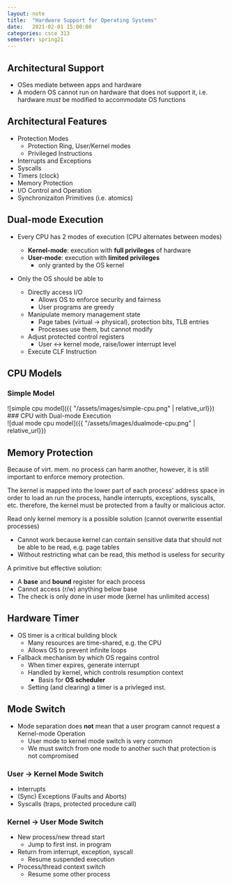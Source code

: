 ```yaml
---
layout: note
title:  "Hardware Support for Operating Systems"
date:   2021-02-01 15:00:00
categories: csce 313
semester: spring21
---
```


## Architectural Support
- OSes mediate between apps and hardware
- A modern OS cannot run on hardware that does not support it, i.e. hardware *must* be modified to accommodate OS functions

## Architectural Features
- Protection Modes
  - Protection Ring, User/Kernel modes
  - Privileged Instructions
- Interrupts and Exceptions
- Syscalls
- Timers (clock)
- Memory Protection
- I/O Control and Operation
- Synchronizaiton Primitives (i.e. atomics)

## Dual-mode Execution
- Every CPU has 2 modes of execution (CPU alternates between modes)
  - **Kernel-mode**: execution with **full privileges** of hardware
  - **User-mode**: execution with **limited privileges**
    - only granted by the OS kernel

- Only the OS should be able to
  - Directly access I/O
    - Allows OS to enforce security and fairness
    - User programs are greedy
  - Manipulate memory management state
    - Page tabes (virtual -> physical), protection bits, TLB entries
    - Processes use them, but cannot modify
  - Adjust protected control registers
    - User <-> kernel mode, raise/lower interrupt level
  - Execute CLF Instruction

## CPU Models
### Simple Model
<div class="center" markdown="1">
![simple cpu model]({{ "/assets/images/simple-cpu.png" | relative_url}})
</div>
### CPU with Dual-mode Execution
<div class="center" markdown="1">
![dual mode cpu model]({{ "/assets/images/dualmode-cpu.png" | relative_url}})
</div>

## Memory Protection
Because of virt. mem. no process can harm another, however, it is still important to enforce memory protection.

The kernel is mapped into the lower part of each process' address space in order to load an run the process, handle interrupts, exceptions, syscalls, etc. therefore, the kernel must be protected from a faulty or malicious actor.

Read only kernel memory is a possible solution (cannot overwrite essential processes)
  - Cannot work because kernel can contain sensitive data that should not be able to be read, e.g. page tables
  - Without restricting what can be read, this method is useless for security

A primitive but effective solution:
- A **base** and **bound** register for each process
- Cannot access (r/w) anything below base
- The check is only done in user mode (kernel has unlimited access)

## Hardware Timer
- OS timer is a critical building block
  - Many resources are time-shared, e.g. the CPU
  - Allows OS to prevent infinite loops
- Fallback mechanism by which OS regains control
  - When timer expires, generate interrupt
  - Handled by kernel, which controls resumption context
    - Basis for **OS scheduler**
  - Setting (and clearing) a timer is a privleged inst.


## Mode Switch
- Mode separation does **not** mean that a user program cannot request a Kernel-mode Operation
  - User mode to kernel mode switch is very common
  - We must switch from one mode to another such that protection is not compromised

### User -> Kernel Mode Switch
- Interrupts
- (Sync) Exceptions (Faults and Aborts)
- Syscalls (traps, protected procedure call)

### Kernel -> User Mode Switch
- New process/new thread start
  - Jump to first inst. in program
- Return from interrupt, exception, syscall
  - Resume suspended execution
- Process/thread context switch
  - Resume some other process